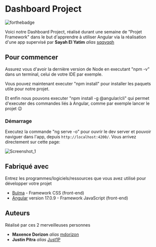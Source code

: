 # Dashboard Project

![forthebadge](https://forthebadge.com/images/featured/featured-built-with-love.svg)

Voici notre Dashboard Project, réalisé durant une semaine de "Projet Framework" dans le but d'apprendre à utiliser Angular via la réalisation d'une app supervisé par **Sayah El Yatim** _alias_ [sqqyqqh](https://github.com/sqqyqqh)

## Pour commencer

Assurez vous d'avoir la dernière version de Node en executant "npm -v" dans un terminal, celui de votre IDE par exemple.

Vous pouvez maintenant executer "npm install" pour installer les paquets utile pour notre projet.

Et enfin nous pouvons executer "npm install -g @angular/cli" qui permet d'executer des commandes liés à Angular, comme par exemple lancer le projet 😉

### Démarrage

Executez la commande "ng serve -o" pour ouvrir le dev server et pouvoir naviguer dans l'app, depuis `http://localhost:4200/`. 
Vous arrivez directement sur cette page:

![Screenshot_1](https://github.com/mdorizon/dashboard-project/assets/81165006/5be56ed2-5baa-4f03-916f-d72329abfc71)


## Fabriqué avec

Entrez les programmes/logiciels/ressources que vous avez utilisé pour développer votre projet

* [Bulma](https://bulma.io/) - Framework CSS (front-end)
* [Angular](https://angular.io/) version 17.0.9 - Framework JavaScript (front-end)

## Auteurs

Réalisé par ces 2 merveilleuses personnes

* **Maxence Dorizon** _alias_ [mdorizon](https://github.com/mdorizon)
* **Justin Pitra** _alias_ [Just1P](https://github.com/Just1P)



